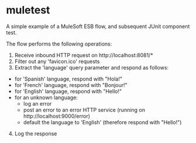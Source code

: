 # muletest

A simple example of a MuleSoft ESB flow, and subsequent JUnit component test. 

The flow performs the following operations:

1. Receive inbound HTTP request on http://localhost:8081/*
2. Filter out any 'favicon.ico' requests
3. Extract the 'language' query parameter and respond as follows:
  - for 'Spanish' language, respond with "Hola!"
  - for 'French' language, respond with "Bonjour!"
  - for 'English' language, respond with "Hello!"
  - for an unknown language:
    - log an error
    - post an error to an error HTTP service (running on http://localhost:9000/error)
    - default the language to 'English' (therefore respond with "Hello!") 
4. Log the response
